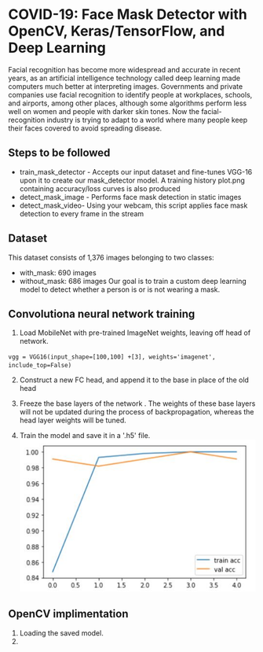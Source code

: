 # COVID-19: Face Mask Detector with OpenCV, Keras/TensorFlow, and Deep Learning
Facial recognition has become more widespread and accurate in recent years, as an artificial intelligence technology called deep learning made computers much better at interpreting images. Governments and private companies use facial recognition to identify people at workplaces, schools, and airports, among other places, although some algorithms perform less well on women and people with darker skin tones. Now the facial-recognition industry is trying to adapt to a world where many people keep their faces covered to avoid spreading disease.

## Steps to be followed
* train_mask_detector  - Accepts our input dataset and fine-tunes VGG-16 upon it to create our mask_detector model. A training history plot.png containing accuracy/loss curves is also produced
* detect_mask_image - Performs face mask detection in static images
* detect_mask_video- Using your webcam, this script applies face mask detection to every frame in the stream

## Dataset
This dataset consists of 1,376 images belonging to two classes:
* with_mask: 690 images
* without_mask: 686 images
Our goal is to train a custom deep learning model to detect whether a person is or is not wearing a mask.


## Convolutiona neural network training
1. Load MobileNet with pre-trained ImageNet weights, leaving off head of network. 

`vgg = VGG16(input_shape=[100,100] +[3], weights='imagenet', include_top=False)`

2. Construct a new FC head, and append it to the base in place of the old head 

3. Freeze the base layers of the network . The weights of these base layers will not be updated during the process of backpropagation, whereas the head layer weights will be tuned.
4. Train the model and save it in a '.h5' file.
![accuracy plot](\capture.jpg)

## OpenCV implimentation
1. Loading the saved model.
2. 




